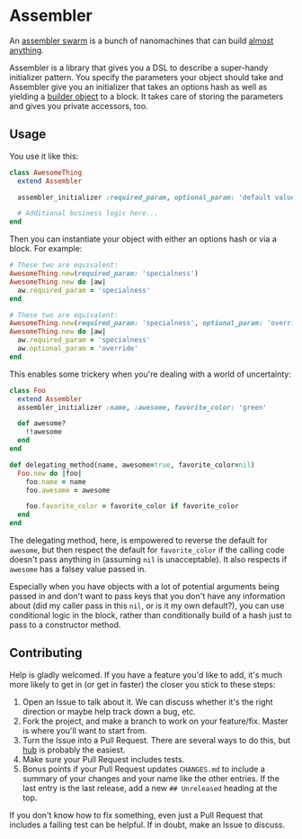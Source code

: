 # Assembler

An [assembler swarm](http://en.wikipedia.org/wiki/Molecular_assembler) is a
bunch of nanomachines that can build [almost anything](http://en.wikipedia.org/wiki/Molecular_nanotechnology#Assemblers_versus_nanofactories).

Assembler is a library that gives you a DSL to describe a super-handy
initializer pattern. You specify the parameters your object should take and
Assembler give you an initializer that takes an options hash as well as yielding
a [builder object](http://c2.com/cgi/wiki?BuilderPattern) to a block. It takes
care of storing the parameters and gives you private accessors, too.


## Usage

You use it like this:

```ruby
class AwesomeThing
  extend Assembler

  assembler_initializer :required_param, optional_param: 'default value'

  # Additional business logic here...
end
```

Then you can instantiate your object with either an options hash or via a block.
For example:

```ruby
# These two are equivalent:
AwesomeThing.new(required_param: 'specialness')
AwesomeThing.new do |aw|
  aw.required_param = 'specialness'
end

# These two are equivalent:
AwesomeThing.new(required_param: 'specialness', optional_param: 'override')
AwesomeThing.new do |aw|
  aw.required_param = 'specialness'
  aw.optional_param = 'override'
end
```

This enables some trickery when you're dealing with a world of uncertainty:

```ruby
class Foo
  extend Assembler
  assembler_initializer :name, :awesome, favorite_color: 'green'

  def awesome?
    !!awesome
  end
end

def delegating_method(name, awesome=true, favorite_color=nil)
  Foo.new do |foo|
    foo.name = name
    foo.awesome = awesome

    foo.favorite_color = favorite_color if favorite_color
  end
end
```

The delegating method, here, is empowered to reverse the default for `awesome`,
but then respect the default for `favorite_color` if the calling code doesn't
pass anything in (assuming `nil` is unacceptable). It also respects if `awesome`
has a falsey value passed in.

Especially when you have objects with a lot of potential arguments being passed
in and don't want to pass keys that you don't have any information about (did
my caller pass in this `nil`, or is it my own default?), you can use conditional
logic in the block, rather than conditionally build of a hash just to pass to a
constructor method.


## Contributing

Help is gladly welcomed. If you have a feature you'd like to add, it's much more
likely to get in (or get in faster) the closer you stick to these steps:

1. Open an Issue to talk about it. We can discuss whether it's the right
  direction or maybe help track down a bug, etc.
1. Fork the project, and make a branch to work on your feature/fix. Master is
  where you'll want to start from.
1. Turn the Issue into a Pull Request. There are several ways to do this, but
  [hub](https://github.com/defunkt/hub) is probably the easiest.
1. Make sure your Pull Request includes tests.
1. Bonus points if your Pull Request updates `CHANGES.md` to include a summary
   of your changes and your name like the other entries. If the last entry is
   the last release, add a new `## Unreleased` heading at the top.

If you don't know how to fix something, even just a Pull Request that includes a
failing test can be helpful. If in doubt, make an Issue to discuss.
